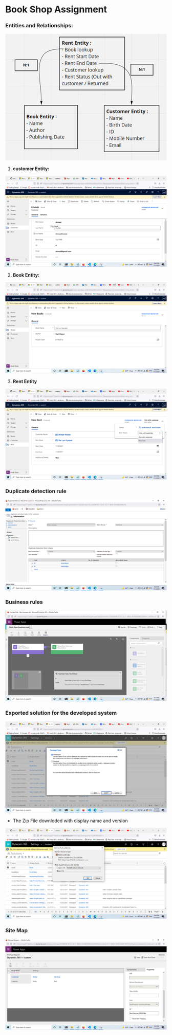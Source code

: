 # Book Shop Assignment


### Entities and Relationships: 

![72.png](../72.PNG)

1. **customer Entity:**

![74.png](../74.png)

2. **Book Entity:**

![73.png](../73.png)

3. **Rent Entity**

![75.png](../75.png)

### Duplicate detection rule 

![76.png](../76.png)

### Business rules 


![77.png](../77.png)

### Exported solution for the developed system 

![78.png](../78.png)

- The Zip File downloded with display name and version  

![80.png](../79.png)


### Site Map

![80.png](../80.png)
